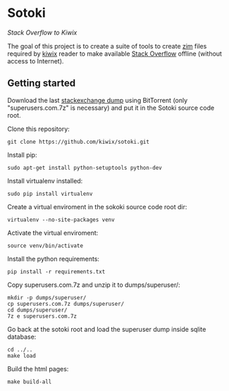 # Sotoki

*Stack Overflow to Kiwix*

The goal of this project is to create a suite of tools to create
[zim](http://www.openzim.rog) files required by
[kiwix](http://kiwix.org/) reader to make available [Stack Overflow](https://stackoverflow.com/)
offline (without access to Internet).

## Getting started

Download the last [stackexchange dump](https://archive.org/details/stackexchange)
using BitTorrent (only "superusers.com.7z" is necessary) and put it in the Sotoki
source code root.

Clone this repository:

```
git clone https://github.com/kiwix/sotoki.git
```

Install pip:

```
sudo apt-get install python-setuptools python-dev
```

Install virtualenv installed:
```
sudo pip install virtualenv
```

Create a virtual enviroment in the sokoki source code root dir:

```
virtualenv --no-site-packages venv
```

Activate the virtual enviroment:
```
source venv/bin/activate
```

Install the python requirements:

```
pip install -r requirements.txt
```

Copy superusers.com.7z and unzip it to dumps/superuser/:

```
mkdir -p dumps/superuser/
cp superusers.com.7z dumps/superuser/
cd dumps/superuser/
7z e superusers.com.7z
```

Go back at the sotoki root and load the superuser dump inside sqlite database:

```
cd ../..
make load
```

Build the html pages:

```
make build-all
```
